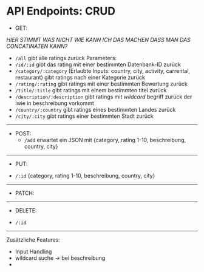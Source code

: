 # API Endpoints: CRUD

- GET:

*HIER STIMMT WAS NICHT WIE KANN ICH DAS MACHEN DASS MAN DAS CONCATINATEN KANN?*

- `/all` gibt alle ratings zurück
Parameters:
- `/id/:id` gibt das rating mit einer bestimmten Datenbank-ID zurück
- `/category/:category` (Erlaubte Inputs: country, city, activity, carrental, restaurant) gibt ratings nach einer Kategorie zurück
- `/rating/:rating` gibt ratings mit einer bestimmten Bewertung zurück
- `/title/:title` gibt ratings mit einem bestimmten titel zurück
- `/description/:description` gibt ratings mit *wildcard* begriff zurück der iwie in beschreibung vorkommt
- `/country/:country` gibt ratings eines bestimmten Landes zurück
- `/city/:city` gibt ratings einer bestimmten Stadt zurück
---
- POST:
    - `/add` erwartet ein JSON mit {category, rating 1-10, beschreibung, country, city}
---
- PUT:

- `/:id` {category, rating 1-10, beschreibung, country, city}
---
- PATCH:
---
- DELETE:

- `/:id`
---

Zusätzliche Features:
- Input Handling
- wildcard suche -> bei beschreibung
- 
